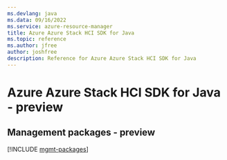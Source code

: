 ```yaml
---
ms.devlang: java
ms.data: 09/16/2022
ms.service: azure-resource-manager
title: Azure Azure Stack HCI SDK for Java
ms.topic: reference
ms.author: jfree
author: joshfree
description: Reference for Azure Azure Stack HCI SDK for Java
---
```

# Azure Azure Stack HCI SDK for Java - preview

## Management packages - preview
[!INCLUDE [mgmt-packages](azure-stack-hci-mgmt-index.md)]
